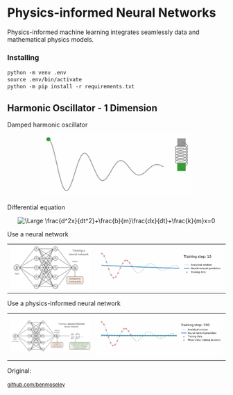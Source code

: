 # Physics-informed Neural Networks
Physics-informed machine learning integrates seamlessly data and mathematical physics models.

### Installing
```
python -m venv .env
source .env/bin/activate
python -m pip install -r requirements.txt
```

## Harmonic Oscillator - 1 Dimension

Damped harmonic oscillator

<div align="center">
<img src="src/03.Harmonic-oscillator/figures/oscillator.gif" width="350">
</div>

Differential equation

<div align="center">
  <img src="https://latex.codecogs.com/svg.latex?\Large&space;\dpi{150}\bg{white}\frac{d^2x}{dt^2}+\frac{b}{m}\frac{dx}{dt}+\frac{k}{m}x=0" alt="\Large \frac{d^2x}{dt^2}+\frac{b}{m}\frac{dx}{dt}+\frac{k}{m}x=0">
</div>

Use a neural network

<div align="center">
  <table>
    <tr>
      <td align="center" valign="middle">
        <img src="src/03.Harmonic-oscillator/figures/NeuralNetword.png" width="350">
      </td>
      <td align="center" valign="middle">
        <img src="src/03.Harmonic-oscillator/figures/nn1D.gif" width="550">
      </td>
    </tr>
  </table>
</div>

Use a physics-informed neural network

<div align="center">
  <table>
    <tr>
      <td align="center" valign="middle">
        <img src="src/03.Harmonic-oscillator/figures/Physics-informedNeuralNetword.png" width="350">
      </td>
      <td align="center" valign="middle">
        <img src="src/03.Harmonic-oscillator/figures/pinn1D.gif" width="550">
      </td>
    </tr>
  </table>
</div>


Original:
<div>
  <small><a href="Ben Mosley">github.com/benmoseley</a></small>
</div>